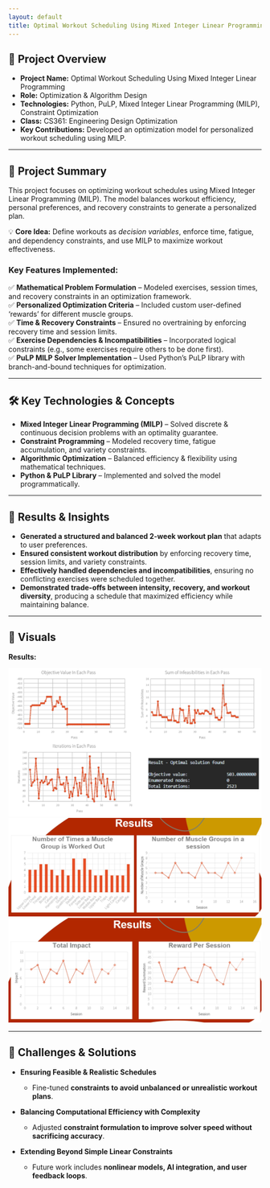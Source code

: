 ```yaml
---
layout: default
title: Optimal Workout Scheduling Using Mixed Integer Linear Programming
---
```


## 🚀 **Project Overview**  
- **Project Name:** Optimal Workout Scheduling Using Mixed Integer Linear Programming  
- **Role:** Optimization & Algorithm Design  
- **Technologies:** Python, PuLP, Mixed Integer Linear Programming (MILP), Constraint Optimization 
- **Class:** CS361: Engineering Design Optimization  
- **Key Contributions:** Developed an optimization model for personalized workout scheduling using MILP.  

---

## 📖 **Project Summary**  
This project focuses on optimizing workout schedules using Mixed Integer Linear Programming (MILP). The model balances workout efficiency, personal preferences, and recovery constraints to generate a personalized plan.  

💡 **Core Idea:** Define workouts as *decision variables*, enforce time, fatigue, and dependency constraints, and use MILP to maximize workout effectiveness.  

### **Key Features Implemented:**  
✅ **Mathematical Problem Formulation** – Modeled exercises, session times, and recovery constraints in an optimization framework.  
✅ **Personalized Optimization Criteria** – Included custom user-defined ‘rewards’ for different muscle groups.  
✅ **Time & Recovery Constraints** – Ensured no overtraining by enforcing recovery time and session limits.  
✅ **Exercise Dependencies & Incompatibilities** – Incorporated logical constraints (e.g., some exercises require others to be done first).  
✅ **PuLP MILP Solver Implementation** – Used Python’s PuLP library with branch-and-bound techniques for optimization.  

---

## 🛠️ **Key Technologies & Concepts**  
- **Mixed Integer Linear Programming (MILP)** – Solved discrete & continuous decision problems with an optimality guarantee.  
- **Constraint Programming** – Modeled recovery time, fatigue accumulation, and variety constraints.  
- **Algorithmic Optimization** – Balanced efficiency & flexibility using mathematical techniques.  
- **Python & PuLP Library** – Implemented and solved the model programmatically.  

---

## 🚀 **Results & Insights**  
- **Generated a structured and balanced 2-week workout plan** that adapts to user preferences.  
- **Ensured consistent workout distribution** by enforcing recovery time, session limits, and variety constraints.  
- **Effectively handled dependencies and incompatibilities**, ensuring no conflicting exercises were scheduled together.  
- **Demonstrated trade-offs between intensity, recovery, and workout diversity**, producing a schedule that maximized efficiency while maintaining balance.  


---

## 🎥 **Visuals**  
**Results:**  
<div class="image-container">
  <img src="../assets/images/exercise-planning/solver_results.jpeg" alt="MILP Solver Progress">
  <img src="../assets/images/exercise-planning/results1.jpeg" alt="MILP Solver Progress">
  <img src="../assets/images/exercise-planning/results2.jpeg" alt="MILP Solver Progress">
</div>  

---

## 🚩 **Challenges & Solutions**  
- **Ensuring Feasible & Realistic Schedules**  
  - Fine-tuned **constraints to avoid unbalanced or unrealistic workout plans**.  

- **Balancing Computational Efficiency with Complexity**  
  - Adjusted **constraint formulation to improve solver speed without sacrificing accuracy**.  

- **Extending Beyond Simple Linear Constraints**  
  - Future work includes **nonlinear models, AI integration, and user feedback loops**.  

